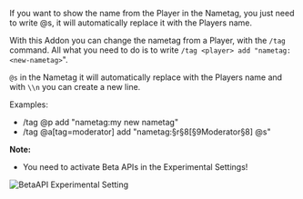 If you want to show the name from the Player in the Nametag, you just need to write @s, it will automatically replace it with the Players name.

With this Addon you can change the nametag from a Player, with the `/tag` command. All what you need to do is to write `/tag <player> add "nametag:<new-nametag>`".

`@s` in the Nametag it will automatically replace with the Players name and with `\\n` you can create a new line.


Examples:
- /tag @p add "nametag:my new nametag"
- /tag @a[tag=moderator] add "nametag:§r§8[§9Moderator§8] @s"


**Note:**
- You need to activate Beta APIs in the Experimental Settings!

![BetaAPI Experimental Setting](https://api.mcpedl.com/storage/submissions/165965/images/11940-run-command-on-item-use_2.png)